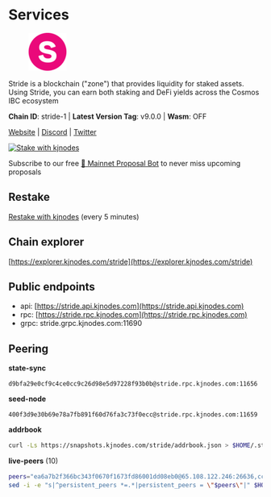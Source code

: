 # Services

<figure><img src="https://raw.githubusercontent.com/kj89/cosmos-images/main/logos/stride.png" alt=""><figcaption></figcaption></figure>

Stride is a blockchain ("zone") that provides liquidity for staked assets.  Using Stride, you can earn both staking and DeFi yields across the Cosmos IBC ecosystem

**Chain ID**: stride-1 | **Latest Version Tag**: v9.0.0 | **Wasm**: OFF

[Website](https://stride.zone) | [Discord](https://discord.gg/mzQZ8dAE7u) | [Twitter](https://twitter.com/stride_zone)

[![Stake with kjnodes](https://i.ibb.co/cr44Q8j/button-stake-with-kjnodes.png)](https://restake.app/stride/stridevaloper1j8gkhtllnp252l6g6zwzea30e7pvzqttr9768n)

Subscribe to our free [🤖 Mainnet Proposal Bot](https://t.me/kjnodes_proposal_bot) to never miss upcoming proposals

## Restake

[Restake with kjnodes](https://restake.app/stride/stridevaloper1j8gkhtllnp252l6g6zwzea30e7pvzqttr9768n) (every 5 minutes)
## Chain explorer
[https://explorer.kjnodes.com/stride](https://explorer.kjnodes.com/stride)

## Public endpoints

* api: [https://stride.api.kjnodes.com](https://stride.api.kjnodes.com)
* rpc: [https://stride.rpc.kjnodes.com](https://stride.rpc.kjnodes.com)
* grpc: stride.grpc.kjnodes.com:11690

## Peering

**state-sync**

```text
d9bfa29e0cf9c4ce0cc9c26d98e5d97228f93b0b@stride.rpc.kjnodes.com:11656
```

**seed-node**

```text
400f3d9e30b69e78a7fb891f60d76fa3c73f0ecc@stride.rpc.kjnodes.com:11659
```

**addrbook**
```bash
curl -Ls https://snapshots.kjnodes.com/stride/addrbook.json > $HOME/.stride/config/addrbook.json
```

**live-peers** (10)
```bash
peers="ea6a7b2f366bc343f0670f1673fd86001dd08eb0@65.108.122.246:26636,cc35475fe1f7c345af0ea8a692f3b4b41c8f12a2@116.202.36.240:10156,d041196a1a36091605448fc65181408ccc1d5da1@65.109.122.105:26656,166da4de977381ea8853986be11dbb470d9dc2ba@149.202.72.186:26639,2254e6968e5c7ebc98ef5b79b388502fa44e10e1@5.161.134.44:26656,44e797771bff124693e63a8ec331d42873cf2ae2@95.217.202.49:35656,cbbc8c1c9da23b71ccd2138fbf41bb710afe44b1@65.21.170.3:28656,c948379b649bc6609557dd74f5a4e70716f100ea@51.210.240.201:10456,3fef899adcdeded56f6c69fe55c5da1624303367@163.172.101.208:4656,d9bfa29e0cf9c4ce0cc9c26d98e5d97228f93b0b@65.109.88.38:11656"
sed -i -e "s|^persistent_peers *=.*|persistent_peers = \"$peers\"|" $HOME/.stride/config/config.toml
```

